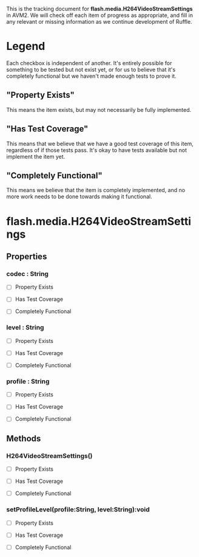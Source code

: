 This is the tracking document for **flash.media.H264VideoStreamSettings** in AVM2. We will check off each item of progress as appropriate, and fill in any relevant or missing information as we continue development of Ruffle.
# Legend

Each checkbox is independent of another. It's entirely possible for something to be tested but not exist yet, or for us to believe that it's completely functional but we haven't made enough tests to prove it.
## "Property Exists"

This means the item exists, but may not necessarily be fully implemented.
## "Has Test Coverage"

This means that we believe that we have a good test coverage of this item, regardless of if those tests pass. It's okay to have tests available but not implement the item yet.
## "Completely Functional"

This means we believe that the item is completely implemented, and no more work needs to be done towards making it functional.
# flash.media.H264VideoStreamSettings
## Properties
### codec : String

* [ ] Property Exists

* [ ] Has Test Coverage

* [ ] Completely Functional


### level : String

* [ ] Property Exists

* [ ] Has Test Coverage

* [ ] Completely Functional


### profile : String

* [ ] Property Exists

* [ ] Has Test Coverage

* [ ] Completely Functional


## Methods
### H264VideoStreamSettings()

* [ ] Property Exists

* [ ] Has Test Coverage

* [ ] Completely Functional


### setProfileLevel(profile:String, level:String):void

* [ ] Property Exists

* [ ] Has Test Coverage

* [ ] Completely Functional